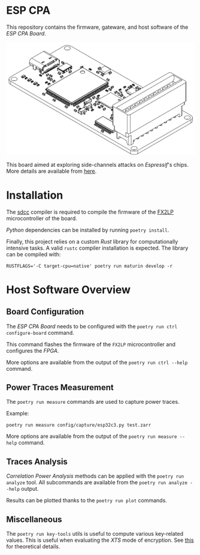 # ESP CPA

This repository contains the firmware, gateware, and host software of the _ESP CPA Board_.

![The ESP CPA Board](img/esp_cpa_board.png)

This board aimed at exploring side-channels attacks on _Espressif_'s chips. More details are available from [here](https://courk.cc/breaking-flash-encyption-of-espressif-parts).

# Installation

The [sdcc](https://sdcc.sourceforge.net/) compiler is required to compile the firmware of the [FX2LP](https://www.infineon.com/cms/en/product/universal-serial-bus/usb-2.0-peripheral-controllers/ez-usb-fx2lp-fx2g2-usb-2.0-peripheral-controller/) microcontroller of the board.

_Python_ dependencies can be installed by running `poetry install`.

Finally, this project relies on a custom _Rust_ library for computationally intensive tasks. A valid `rustc` compiler installation is expected. The library can be compiled with:

```
RUSTFLAGS='-C target-cpu=native' poetry run maturin develop -r
```

# Host Software Overview

## Board Configuration

The _ESP CPA Board_ needs to be configured with the `poetry run ctrl configure-board` command.

This command flashes the firmware of the `FX2LP` microcontroller and configures the _FPGA_.

More options are available from the output of the `poetry run ctrl --help` command.

## Power Traces Measurement

The `poetry run measure` commands are used to capture power traces.

Example:

```
poetry run measure config/capture/esp32c3.py test.zarr
```

More options are available from the output of the `poetry run measure --help` command.

## Traces Analysis

_Correlation Power Analysis_ methods can be applied with the `poetry run analyze` tool. All subcommands are available from the `poetry run analyze --help` output.

Results can be plotted thanks to the `poetry run plot` commands.

## Miscellaneous

The `poetry run key-tools` utils is useful to compute various key-related values. This is useful when evaluating the _XTS_ mode of encryption. See [this](https://courk.cc/breaking-flash-encyption-of-espressif-parts#encryption-method-overview_1) for theoretical details.
